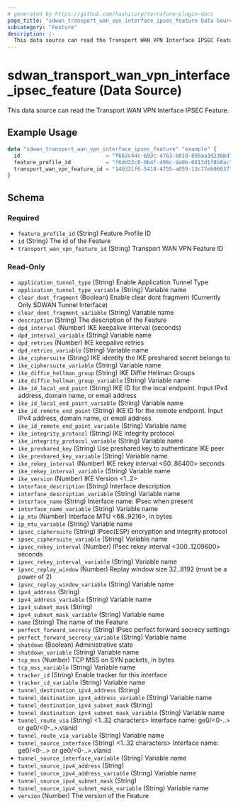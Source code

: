 ```yaml
---
# generated by https://github.com/hashicorp/terraform-plugin-docs
page_title: "sdwan_transport_wan_vpn_interface_ipsec_feature Data Source - terraform-provider-sdwan"
subcategory: "Feature"
description: |-
  This data source can read the Transport WAN VPN Interface IPSEC Feature.
---
```


# sdwan_transport_wan_vpn_interface_ipsec_feature (Data Source)

This data source can read the Transport WAN VPN Interface IPSEC Feature.

## Example Usage

```terraform
data "sdwan_transport_wan_vpn_interface_ipsec_feature" "example" {
  id                           = "f6b2c44c-693c-4763-b010-895aa3d236bd"
  feature_profile_id           = "f6dd22c8-0b4f-496c-9a0b-6813d1f8b8ac"
  transport_wan_vpn_feature_id = "140331f6-5418-4755-a059-13c77eb96037"
}
```

<!-- schema generated by tfplugindocs -->
## Schema

### Required

- `feature_profile_id` (String) Feature Profile ID
- `id` (String) The id of the Feature
- `transport_wan_vpn_feature_id` (String) Transport WAN VPN Feature ID

### Read-Only

- `application_tunnel_type` (String) Enable Application Tunnel Type
- `application_tunnel_type_variable` (String) Variable name
- `clear_dont_fragment` (Boolean) Enable clear dont fragment (Currently Only SDWAN Tunnel Interface)
- `clear_dont_fragment_variable` (String) Variable name
- `description` (String) The description of the Feature
- `dpd_interval` (Number) IKE keepalive interval (seconds)
- `dpd_interval_variable` (String) Variable name
- `dpd_retries` (Number) IKE keepalive retries
- `dpd_retries_variable` (String) Variable name
- `ike_ciphersuite` (String) IKE identity the IKE preshared secret belongs to
- `ike_ciphersuite_variable` (String) Variable name
- `ike_diffie_hellman_group` (String) IKE Diffie Hellman Groups
- `ike_diffie_hellman_group_variable` (String) Variable name
- `ike_id_local_end_point` (String) IKE ID for the local endpoint. Input IPv4 address, domain name, or email address
- `ike_id_local_end_point_variable` (String) Variable name
- `ike_id_remote_end_point` (String) IKE ID for the remote endpoint. Input IPv4 address, domain name, or email address
- `ike_id_remote_end_point_variable` (String) Variable name
- `ike_integrity_protocol` (String) IKE integrity protocol
- `ike_integrity_protocol_variable` (String) Variable name
- `ike_preshared_key` (String) Use preshared key to authenticate IKE peer
- `ike_preshared_key_variable` (String) Variable name
- `ike_rekey_interval` (Number) IKE rekey interval <60..86400> seconds
- `ike_rekey_interval_variable` (String) Variable name
- `ike_version` (Number) IKE Version <1..2>
- `interface_description` (String) Interface description
- `interface_description_variable` (String) Variable name
- `interface_name` (String) Interface name: IPsec when present
- `interface_name_variable` (String) Variable name
- `ip_mtu` (Number) Interface MTU <68..9216>, in bytes
- `ip_mtu_variable` (String) Variable name
- `ipsec_ciphersuite` (String) IPsec(ESP) encryption and integrity protocol
- `ipsec_ciphersuite_variable` (String) Variable name
- `ipsec_rekey_interval` (Number) IPsec rekey interval <300..1209600> seconds
- `ipsec_rekey_interval_variable` (String) Variable name
- `ipsec_replay_window` (Number) Replay window size 32..8192 (must be a power of 2)
- `ipsec_replay_window_variable` (String) Variable name
- `ipv4_address` (String)
- `ipv4_address_variable` (String) Variable name
- `ipv4_subnet_mask` (String)
- `ipv4_subnet_mask_variable` (String) Variable name
- `name` (String) The name of the Feature
- `perfect_forward_secrecy` (String) IPsec perfect forward secrecy settings
- `perfect_forward_secrecy_variable` (String) Variable name
- `shutdown` (Boolean) Administrative state
- `shutdown_variable` (String) Variable name
- `tcp_mss` (Number) TCP MSS on SYN packets, in bytes
- `tcp_mss_variable` (String) Variable name
- `tracker_id` (String) Enable tracker for this interface
- `tracker_id_variable` (String) Variable name
- `tunnel_destination_ipv4_address` (String)
- `tunnel_destination_ipv4_address_variable` (String) Variable name
- `tunnel_destination_ipv4_subnet_mask` (String)
- `tunnel_destination_ipv4_subnet_mask_variable` (String) Variable name
- `tunnel_route_via` (String) <1..32 characters> Interface name: ge0/<0-..> or ge0/<0-..>.vlanid
- `tunnel_route_via_variable` (String) Variable name
- `tunnel_source_interface` (String) <1..32 characters> Interface name: ge0/<0-..> or ge0/<0-..>.vlanid
- `tunnel_source_interface_variable` (String) Variable name
- `tunnel_source_ipv4_address` (String)
- `tunnel_source_ipv4_address_variable` (String) Variable name
- `tunnel_source_ipv4_subnet_mask` (String)
- `tunnel_source_ipv4_subnet_mask_variable` (String) Variable name
- `version` (Number) The version of the Feature
